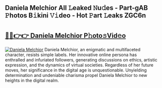 ## Daniela Melchior All 𝙻eaked 𝙽u𝚍es - Part-gAB 𝙿hotos B𝚒kini 𝚅𝚒deo - Hot 𝙿art 𝙻eaks ZGC6n

# <h2><a href="http://ld0vhjj.urlbe.top/?page=Daniela+Melchior">🔗🔗👉👉 Daniela Melchior P𝚑oto𝚜Vid𝚎o</a></h2>

[![Daniela Melchior](https://i.imgur.com/eBuTRDB.gif)](http://ld0vhjj.urlbe.top/?page=Daniela+Melchior)
Daniela Melchior, an enigmatic and multifaceted character, resists simple labels. Her innovative online persona has enthralled and infuriated followers, generating discussions on ethics, artistic expression, and the dynamics of virtual societies. Regardless of her future moves, her significance in the digital age is unquestionable. Unyielding determination and undeniable charisma propel Daniela Melchior to new heights in the digital realm.
